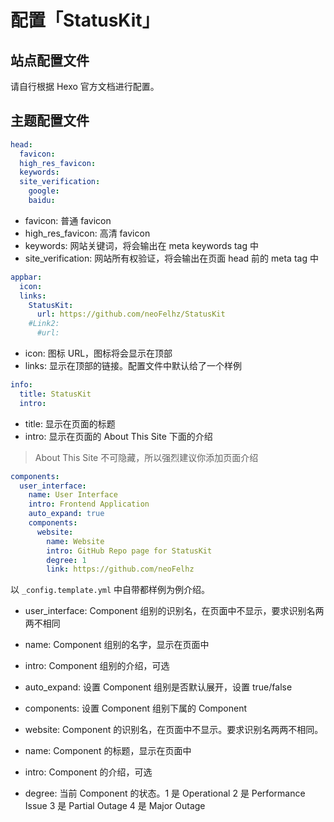 # 配置「StatusKit」

## 站点配置文件

请自行根据 Hexo 官方文档进行配置。

## 主题配置文件

```yaml
head:
  favicon:
  high_res_favicon:
  keywords:
  site_verification:
    google:
    baidu:
```

- favicon: 普通 favicon
- high\_res\_favicon: 高清 favicon
- keywords: 网站关键词，将会输出在 meta keywords tag 中
- site_verification: 网站所有权验证，将会输出在页面 head 前的 meta tag 中

```yaml
appbar:
  icon:
  links:
    StatusKit:
      url: https://github.com/neoFelhz/StatusKit
    #Link2:
      #url:
```

- icon: 图标 URL，图标将会显示在顶部
- links: 显示在顶部的链接。配置文件中默认给了一个样例

```yaml
info:
  title: StatusKit
  intro:
```

- title: 显示在页面的标题
- intro: 显示在页面的 About This Site 下面的介绍

> About This Site 不可隐藏，所以强烈建议你添加页面介绍

```yaml
components:
  user_interface:
    name: User Interface
    intro: Frontend Application
    auto_expand: true
    components:
      website:
        name: Website
        intro: GitHub Repo page for StatusKit
        degree: 1
        link: https://github.com/neoFelhz
```

以 `_config.template.yml` 中自带都样例为例介绍。

- user\_interface: Component 组别的识别名，在页面中不显示，要求识别名两两不相同
- name: Component 组别的名字，显示在页面中
- intro: Component 组别的介绍，可选
- auto\_expand: 设置 Component 组别是否默认展开，设置 true/false
- components: 设置 Component 组别下属的 Component

- website: Component 的识别名，在页面中不显示。要求识别名两两不相同。
- name: Component 的标题，显示在页面中
- intro: Component 的介绍，可选
- degree: 当前 Component 的状态。1 是 Operational 2 是 Performance Issue 3 是 Partial Outage 4 是 Major Outage
